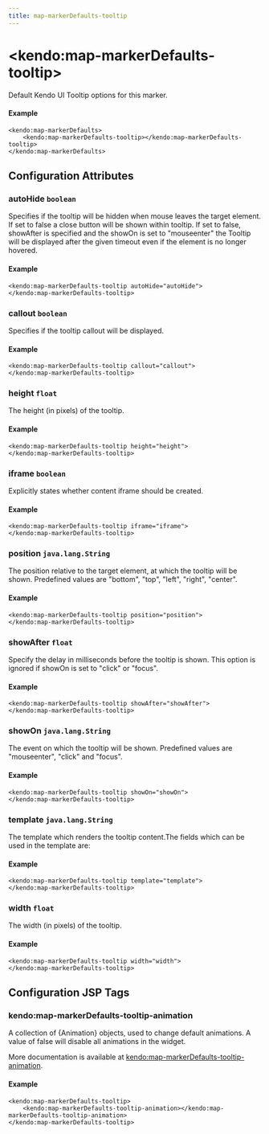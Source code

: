 ```yaml
---
title: map-markerDefaults-tooltip
---
```


# \<kendo:map-markerDefaults-tooltip\>

Default Kendo UI Tooltip options for this marker.

#### Example
    <kendo:map-markerDefaults>
        <kendo:map-markerDefaults-tooltip></kendo:map-markerDefaults-tooltip>
    </kendo:map-markerDefaults>

## Configuration Attributes

### autoHide `boolean`

Specifies if the tooltip will be hidden when mouse leaves the target element. If set to false a close button will be shown within tooltip. If set to false, showAfter is specified and the showOn is set to "mouseenter" the Tooltip will be displayed after the given timeout even if the element is no longer hovered.

#### Example
    <kendo:map-markerDefaults-tooltip autoHide="autoHide">
    </kendo:map-markerDefaults-tooltip>

### callout `boolean`

Specifies if the tooltip callout will be displayed.

#### Example
    <kendo:map-markerDefaults-tooltip callout="callout">
    </kendo:map-markerDefaults-tooltip>

### height `float`

The height (in pixels) of the tooltip.

#### Example
    <kendo:map-markerDefaults-tooltip height="height">
    </kendo:map-markerDefaults-tooltip>

### iframe `boolean`

Explicitly states whether content iframe should be created.

#### Example
    <kendo:map-markerDefaults-tooltip iframe="iframe">
    </kendo:map-markerDefaults-tooltip>

### position `java.lang.String`

The position relative to the target element, at which the tooltip will be shown. Predefined values are "bottom", "top", "left", "right", "center".

#### Example
    <kendo:map-markerDefaults-tooltip position="position">
    </kendo:map-markerDefaults-tooltip>

### showAfter `float`

Specify the delay in milliseconds before the tooltip is shown. This option is ignored if showOn is set to "click" or "focus".

#### Example
    <kendo:map-markerDefaults-tooltip showAfter="showAfter">
    </kendo:map-markerDefaults-tooltip>

### showOn `java.lang.String`

The event on which the tooltip will be shown. Predefined values are "mouseenter", "click" and "focus".

#### Example
    <kendo:map-markerDefaults-tooltip showOn="showOn">
    </kendo:map-markerDefaults-tooltip>

### template `java.lang.String`

The template which renders the tooltip content.The fields which can be used in the template are:

#### Example
    <kendo:map-markerDefaults-tooltip template="template">
    </kendo:map-markerDefaults-tooltip>

### width `float`

The width (in pixels) of the tooltip.

#### Example
    <kendo:map-markerDefaults-tooltip width="width">
    </kendo:map-markerDefaults-tooltip>


##  Configuration JSP Tags

### kendo:map-markerDefaults-tooltip-animation

A collection of {Animation} objects, used to change default animations. A value of false
will disable all animations in the widget.

More documentation is available at [kendo:map-markerDefaults-tooltip-animation](/kendo-ui/api/wrappers/jsp/map/markerdefaults-tooltip-animation).

#### Example

    <kendo:map-markerDefaults-tooltip>
        <kendo:map-markerDefaults-tooltip-animation></kendo:map-markerDefaults-tooltip-animation>
    </kendo:map-markerDefaults-tooltip>

